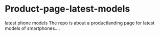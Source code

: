 # Product-page-latest-models
latest phone models
The repo is about a productlanding page for latest models of smartphones....
